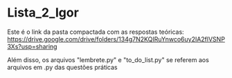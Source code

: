 # Lista_2_Igor
Este é o link da pasta compactada com as respostas teóricas: https://drive.google.com/drive/folders/134g7N2KQIRuYnwco6uy2IA2flVSNP3Xs?usp=sharing

Além disso, os arquivos "lembrete.py" e "to_do_list.py" se referem aos arquivos em .py das questões práticas


